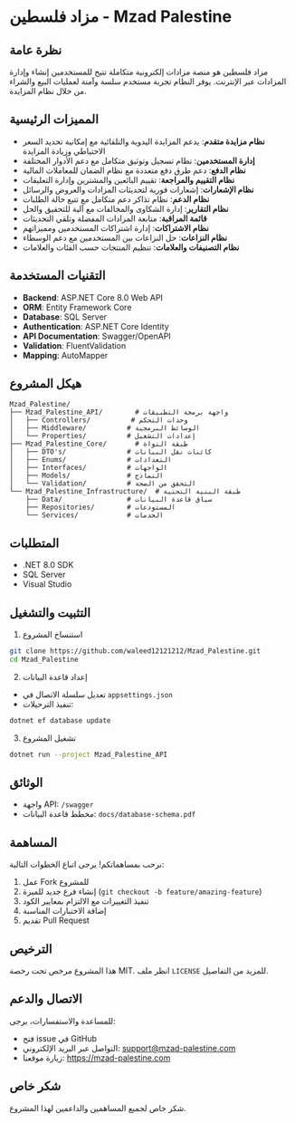 # مزاد فلسطين - Mzad Palestine

## نظرة عامة
مزاد فلسطين هو منصة مزادات إلكترونية متكاملة تتيح للمستخدمين إنشاء وإدارة المزادات عبر الإنترنت. يوفر النظام تجربة مستخدم سلسة وآمنة لعمليات البيع والشراء من خلال نظام المزايدة.

## المميزات الرئيسية
- **نظام مزايدة متقدم**: يدعم المزايدة اليدوية والتلقائية مع إمكانية تحديد السعر الاحتياطي وزيادة المزايدة
- **إدارة المستخدمين**: نظام تسجيل وتوثيق متكامل مع دعم الأدوار المختلفة
- **نظام الدفع**: دعم طرق دفع متعددة مع نظام الضمان للمعاملات المالية
- **نظام التقييم والمراجعة**: تقييم البائعين والمشترين وإدارة التعليقات
- **نظام الإشعارات**: إشعارات فورية لتحديثات المزادات والعروض والرسائل
- **نظام الدعم**: نظام تذاكر دعم متكامل مع تتبع حالة الطلبات
- **نظام التقارير**: إدارة الشكاوى والمخالفات مع آلية للتحقيق والحل
- **قائمة المراقبة**: متابعة المزادات المفضلة وتلقي التحديثات
- **نظام الاشتراكات**: إدارة اشتراكات المستخدمين ومميزاتهم
- **نظام النزاعات**: حل النزاعات بين المستخدمين مع دعم الوسطاء
- **نظام التصنيفات والعلامات**: تنظيم المنتجات حسب الفئات والعلامات

## التقنيات المستخدمة
- **Backend**: ASP.NET Core 8.0 Web API
- **ORM**: Entity Framework Core
- **Database**: SQL Server
- **Authentication**: ASP.NET Core Identity
- **API Documentation**: Swagger/OpenAPI
- **Validation**: FluentValidation
- **Mapping**: AutoMapper

## هيكل المشروع
```
Mzad_Palestine/
├── Mzad_Palestine_API/        # واجهة برمجة التطبيقات
│   ├── Controllers/          # وحدات التحكم
│   ├── Middleware/          # الوسائط البرمجية
│   └── Properties/          # إعدادات التشغيل
├── Mzad_Palestine_Core/       # طبقة النواة
│   ├── DTO's/               # كائنات نقل البيانات
│   ├── Enums/               # التعدادات
│   ├── Interfaces/          # الواجهات
│   ├── Models/              # النماذج
│   └── Validation/          # التحقق من الصحة
└── Mzad_Palestine_Infrastructure/  # طبقة البنية التحتية
    ├── Data/                # سياق قاعدة البيانات
    ├── Repositories/        # المستودعات
    └── Services/            # الخدمات
```

## المتطلبات
- .NET 8.0 SDK
- SQL Server
- Visual Studio 

## التثبيت والتشغيل
1. استنساخ المشروع
```bash
git clone https://github.com/waleed12121212/Mzad_Palestine.git
cd Mzad_Palestine
```

2. إعداد قاعدة البيانات
- تعديل سلسلة الاتصال في `appsettings.json`
- تنفيذ الترحيلات:
```bash
dotnet ef database update
```

3. تشغيل المشروع
```bash
dotnet run --project Mzad_Palestine_API
```

## الوثائق
- واجهة API: `/swagger`
- مخطط قاعدة البيانات: `docs/database-schema.pdf`

## المساهمة
نرحب بمساهماتكم! يرجى اتباع الخطوات التالية:
1. عمل Fork للمشروع
2. إنشاء فرع جديد للميزة (`git checkout -b feature/amazing-feature`)
3. تنفيذ التغييرات مع الالتزام بمعايير الكود
4. إضافة الاختبارات المناسبة
5. تقديم Pull Request

## الترخيص
هذا المشروع مرخص تحت رخصة MIT. انظر ملف `LICENSE` للمزيد من التفاصيل.

## الاتصال والدعم
للمساعدة والاستفسارات، يرجى:
- فتح issue في GitHub
- التواصل عبر البريد الإلكتروني: support@mzad-palestine.com
- زيارة موقعنا: https://mzad-palestine.com

## شكر خاص
شكر خاص لجميع المساهمين والداعمين لهذا المشروع.